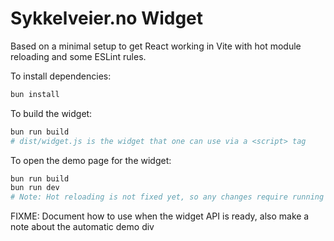 # Sykkelveier.no Widget

Based on a minimal setup to get React working in Vite with hot module reloading and some ESLint rules.

To install dependencies:

```bash
bun install
```

To build the widget:

```bash
bun run build
# dist/widget.js is the widget that one can use via a <script> tag
```

To open the demo page for the widget:

```bash
bun run build
bun run dev
# Note: Hot reloading is not fixed yet, so any changes require running these two commands again
```

FIXME: Document how to use when the widget API is ready, also make a note about the automatic demo div
